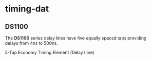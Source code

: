 
# timing-dat

## DS1100


The **DS1100** series delay lines have five equally spaced taps providing delays from 4ns to 500ns.

5-Tap Economy Timing Element (Delay Line)